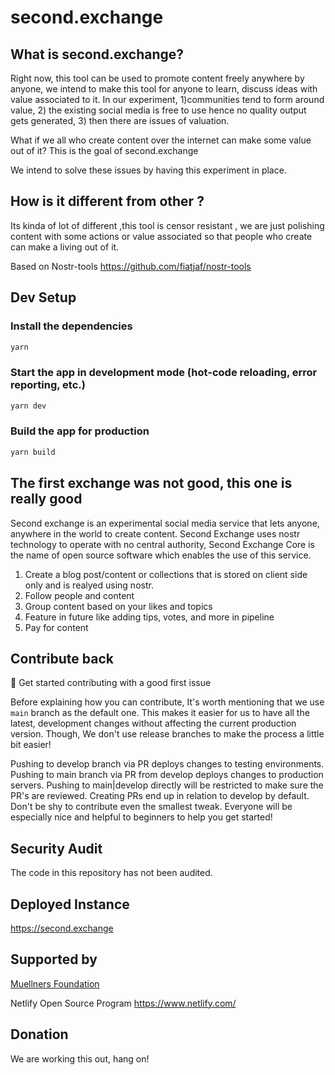 # second.exchange

## What is second.exchange?

Right now, this tool can be used to promote content freely anywhere by anyone, we intend to make this tool for anyone to learn, discuss ideas with value associated to it. In our experiment, 1)communities tend to form around value, 2) the existing social media is free to use hence no quality output gets generated, 3) then there are issues of valuation.

What if we all who create content over the internet can make some value out of it? This is the goal of second.exchange

We intend to solve these issues by having this experiment in place.

## How is it different from other ?

Its kinda of lot of different ,this tool is censor resistant , we are just polishing content with some actions or value associated so that people who create can make a living out of it.

Based on Nostr-tools https://github.com/fiatjaf/nostr-tools


## Dev Setup

### Install the dependencies

```bash
yarn
```

### Start the app in development mode (hot-code reloading, error reporting, etc.)

```bash
yarn dev
```

### Build the app for production

```bash
yarn build
```

## The first exchange was not good, this one is really good

Second exchange is an experimental social media service that lets anyone, anywhere in the world to create content. Second Exchange uses nostr technology to operate with no central authority, Second Exchange Core is the name of open source software which enables the use of this service.

1. Create a blog post/content or collections that is stored on client side only and is realyed using nostr.
2. Follow people and content
3. Group content based on your likes and topics
4. Feature in future like adding tips, votes, and more in pipeline
5. Pay for content

## Contribute back

👋 Get started contributing with a good first issue

Before explaining how you can contribute, It's worth mentioning that we use `main` branch as the default one. This makes it easier for us to have all the latest, development changes without affecting the current production version. Though, We don't use release branches to make the process a little bit easier!

Pushing to develop branch via PR deploys changes to testing environments.
Pushing to main branch via PR from develop deploys changes to production servers.
Pushing to main|develop directly will be restricted to make sure the PR's are reviewed.
Creating PRs end up in relation to develop by default.
Don't be shy to contribute even the smallest tweak. Everyone will be especially nice and helpful to beginners to help you get started!

## Security Audit

The code in this repository has not been audited.

## Deployed Instance

https://second.exchange

## Supported by 

[Muellners Foundation](https://muellners.org)

Netlify Open Source Program https://www.netlify.com/

## Donation 

We are working this out, hang on!
